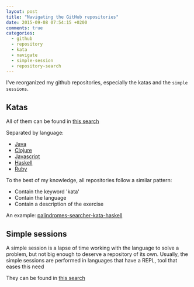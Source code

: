 ```yaml
---
layout: post
title: "Navigating the GitHub repositories"
date: 2015-09-08 07:54:15 +0200
comments: true
categories: 
  - github
  - repository
  - kata
  - navigate
  - simple-session
  - repository-search
---
```


I've reorganized my github repositories, especially the katas and the ``simple sessions``. 

## Katas

All of them can be found in [this search](https://github.com/search?utf8=%E2%9C%93&q=user%3Aalvarogarcia7+kata&type=Repositories&ref=searchresults)

Separated by language:

  * [Java](https://github.com/search?l=Java&q=kata+user%3Aalvarogarcia7&ref=searchresults&type=Repositories&utf8=%E2%9C%93)
  * [Clojure](https://github.com/search?l=Clojure&q=kata+user%3Aalvarogarcia7&ref=searchresults&type=Repositories&utf8=%E2%9C%93)
  * [Javascript](https://github.com/search?l=JavaScript&q=kata+user%3Aalvarogarcia7&ref=searchresults&type=Repositories&utf8=%E2%9C%93)
  * [Haskell](https://github.com/search?l=Haskell&q=kata+user%3Aalvarogarcia7&ref=searchresults&type=Repositories&utf8=%E2%9C%93)
  * [Ruby](https://github.com/search?l=ruby&q=kata+user%3Aalvarogarcia7&ref=searchresults&type=Repositories&utf8=%E2%9C%93)

To the best of my knowledge, all repositories follow a similar pattern:

  * Contain the keyword 'kata'
  * Contain the language
  * Contain a description of the exercise

An example: [palindromes-searcher-kata-haskell](https://github.com/alvarogarcia7/palindromes-searcher-kata-haskell)

## Simple sessions

A simple session is a lapse of time working with the language to solve a problem, but not big enough to deserve a repository of its own. Usually, the simple sessions are performed in languages that have a REPL, tool that eases this need

They can be found in [this search](https://github.com/search?q=user%3Aalvarogarcia7+simple-sessions)
